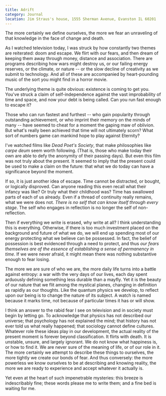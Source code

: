 ```yaml
---
title: Adrift
category: Journal
location: Jim Straus's house, 1555 Sherman Avenue, Evanston IL 60201
---
```


The more certainly we define ourselves, the more we fear an unraveling
of that knowledge in the face of change and death.

As I watched television today, I was struck by how constantly two themes
are reiterated: doom and escape.  We flirt with our fears, and then
dream of keeping them away through money, distance and association.
There are programs describing how wars might destroy us, or our failing
energy reserves, or the climate, or nature -- or the slow decline of
creativity as we submit to technology. And all of these are accompanied
by heart-pounding music of the sort you might find in a horror movie.

The underlying theme is quite obvious: existence is coming to get
you. You've struck a claim of self-independence against the vast
improbability of time and space, and now your debt is being called. Can
you run fast enough to escape it?

Those who can run fastest and furthest -- who gain popularity through
outstanding achievement, or who imprint their memory on the minds of
many -- have seemed to cheat for a moment the gaping maw of
oblivion. But what's really been achieved that time will not ultimately
scorn? What sort of numbers game can mankind hope to play against
Eternity?

I've watched films like *Dead Poet's Society*, that make philosophies like
*carpe deum* seem worth following. (That is, those who make today their
own are able to defy the anonymity of their passing days). But even this
film was not truly about the present. It seemed to imply that the
present could be used to make a claim on the future: that what we do
today can have a significance beyond the moment.

If so, it is just another idea of escape. Time cannot be distracted, or
bought, or logically disproved. Can anyone reading this even recall what
their infancy was like? Or truly what their childhood was? Time has
swallowed parts of each of us already. Even if a thread of continuity
really remains, what we were does not. *There is no self that can know
itself through every stage*. The self who engages in reflection is no
longer the self of non-reflection.

Then if everything we write is erased, why write at all? I think
understanding this is everything. Otherwise, if there is too much
investment placed on the background and future of what we do, we will
end up spending most of our energy protecting what we believe can be
possessed. In fact, the belief of possession is best evidenced through a
need to protect, and thus *our fears themselves are of the essence of
establishing a sense of permanency in time*. If we were never afraid, it
might mean there was nothing substantive enough to fear losing.

The more we are sure of who we are, the more daily life turns into a
battle against entropy: a war with the very days of our lives, each day
spent arduously defining something less durable than a mayfly. Yet it is
the beauty of our nature that we flit among the mystical planes,
changing in definition as rapidly as our thoughts. Like the quantum
physics we develop, to reflect upon our being is to change the nature of
its subject. A watch is named because it marks time, not because of
particular times it has or will show.

I think an answer to the rabid fear I see on television and in society
must begin by letting go. To acknowledge that physics has not described
our universe; that psychology has not explained the mind; that history
has not ever told us what really happened; that sociology cannot define
cultures. Whatever role these ideas play in our development, the actual
reality of the present moment is forever beyond classification. It
flirts with death. It is unstable, unsure, and largely ignorant. We do
not know what happiness is, or how to find it. We are never sure of the
meaning of life, or of our role in it. The more certainly we attempt to
describe these things to ourselves, the more tightly we create our bonds
of fear. And thus conversely: the more powerless we know ourselves to be
at describing and knowing reality, the more we are ready to experience
and accept whatever it actually is.

Yet even at the heart of such impenetrable mysteries: this breeze is
indescribably fine; these words please me to write them; and a fine bed
is waiting for me.


